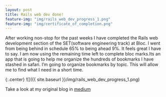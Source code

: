 ```yaml
---
layout: post
title: Rails web dev done!
feature-img: "img/rails_web_dev_progress_1.png"
feature-img: "img/certificate_of_completion.png"
---
```

After working non-stop for the past weeks I have completed the Rails web development section of the SET(software engineering track) at Bloc. I went from being behind in schedule 65% to being ahead 9%. It feels great I have to say.
I am now using the remaining time left to complete bloc marks.Its an app that is going to help me organize the hundreds of bookmarks I have stashed in safari. I’m going to organize bookmarks by topic. This will allow me to find what I need in a short time.

{:.center}
![]({{ site.baseurl }}/img/rails_web_dev_progress_1.png)


Take a look at my original blog in [medium](https://medium.com/the-journey-learning-to-code-one-day-at-a-time/rails-web-dev-done-4245ab7aed0d#.daqxnt08q)
